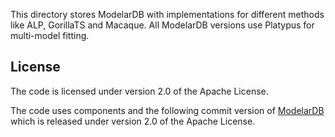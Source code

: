 This directory stores ModelarDB with implementations for different methods like ALP, GorillaTS and Macaque.
All ModelarDB versions use Platypus for multi-model fitting.

## License
The code is licensed under version 2.0 of the Apache License.

The code uses components and the following commit version of [ModelarDB](https://github.com/ModelarData/ModelarDB-RS/pull/287) which is released under version 2.0 of the Apache License.